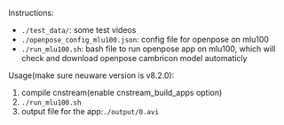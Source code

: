 Instructions: 

- `./test_data/`: some test videos
- `./openpose_config_mlu100.json`: config file for openpose on mlu100
- `./run_mlu100.sh`: bash file to run openpose app on mlu100, which will check and download openpose cambricon model automaticly

Usage(make sure neuware version is v8.2.0):

1. compile cnstream(enable cnstream_build_apps option)
2. `./run_mlu100.sh`
3. output file for the app:`./output/0.avi`
